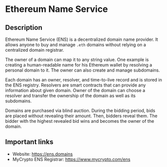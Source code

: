 # Ethereum Name Service

## Description

Ethereum Name Service (ENS) is a decentralized domain name provider. It allows anyone to buy and manage `.eth` domains without relying on a centralized domain registrar.

The owner of a domain can map it to any string value. One example is creating a human-readable name for his Ethereum wallet by resolving a personal domain to it. The owner can also create and manage subdomains.

Each domain has an owner, resolver, and time-to-live record and is stored in the ENS registry. Resolvers are smart contracts that can provide any information about given domain. Owner of the domain can choose a resolver and transfer the ownership of the domain as well as its subdomains.

Domains are purchased via blind auction. During the bidding period, bids are placed without revealing their amount. Then, bidders reveal them. The bidder with the highest revealed bid wins and becomes the owner of the domain.

## Important links

* Website: https://ens.domains
* MyCrypto ENS Registrar: https://www.mycrypto.com/ens
